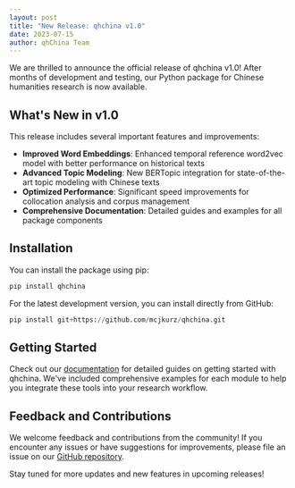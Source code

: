 ```yaml
---
layout: post
title: "New Release: qhchina v1.0"
date: 2023-07-15
author: qhChina Team
---
```


We are thrilled to announce the official release of qhchina v1.0! After months of development and testing, our Python package for Chinese humanities research is now available.

## What's New in v1.0

This release includes several important features and improvements:

- **Improved Word Embeddings**: Enhanced temporal reference word2vec model with better performance on historical texts
- **Advanced Topic Modeling**: New BERTopic integration for state-of-the-art topic modeling with Chinese texts
- **Optimized Performance**: Significant speed improvements for collocation analysis and corpus management
- **Comprehensive Documentation**: Detailed guides and examples for all package components

## Installation

You can install the package using pip:

```python
pip install qhchina
```

For the latest development version, you can install directly from GitHub:

```python
pip install git+https://github.com/mcjkurz/qhchina.git
```

## Getting Started

Check out our [documentation](/pkg_docs/) for detailed guides on getting started with qhchina. We've included comprehensive examples for each module to help you integrate these tools into your research workflow.

## Feedback and Contributions

We welcome feedback and contributions from the community! If you encounter any issues or have suggestions for improvements, please file an issue on our [GitHub repository](https://github.com/mcjkurz/qhchina).

Stay tuned for more updates and new features in upcoming releases! 